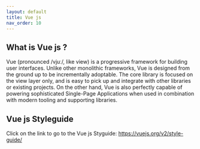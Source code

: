 ```yaml
---
layout: default
title: Vue js
nav_order: 10
---
```


## What is Vue js ?

<p>Vue (pronounced /vjuː/, like view) is a progressive framework for building user interfaces. Unlike other monolithic frameworks, Vue is designed from the ground up to be incrementally adoptable. The core library is focused on the view layer only, and is easy to pick up and integrate with other libraries or existing projects. On the other hand, Vue is also perfectly capable of powering sophisticated Single-Page Applications when used in combination with modern tooling and supporting libraries.</p>

## Vue js Styleguide
<p>Click on the link to go to the Vue js Styguide: <a href="https://vuejs.org/v2/style-guide/">https://vuejs.org/v2/style-guide/</a></p>





